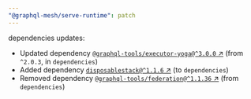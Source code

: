 ```yaml
---
"@graphql-mesh/serve-runtime": patch
---
```

dependencies updates:
  - Updated dependency [`@graphql-tools/executor-yoga@^3.0.0` ↗︎](https://www.npmjs.com/package/@graphql-tools/executor-yoga/v/3.0.0) (from `^2.0.3`, in `dependencies`)
  - Added dependency [`disposablestack@^1.1.6` ↗︎](https://www.npmjs.com/package/disposablestack/v/1.1.6) (to `dependencies`)
  - Removed dependency [`@graphql-tools/federation@^1.1.36` ↗︎](https://www.npmjs.com/package/@graphql-tools/federation/v/1.1.36) (from `dependencies`)
